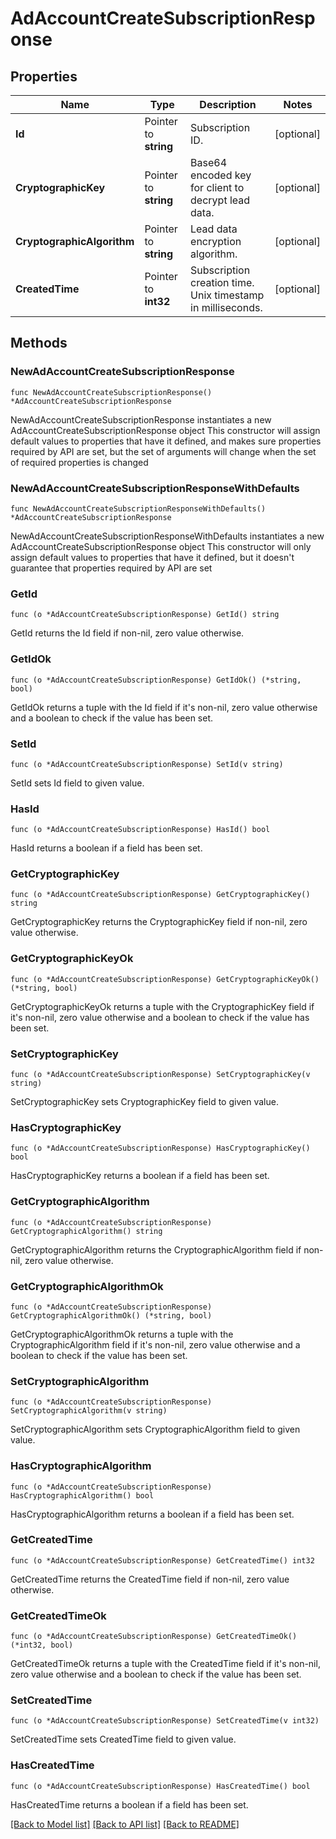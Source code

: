 # AdAccountCreateSubscriptionResponse

## Properties

Name | Type | Description | Notes
------------ | ------------- | ------------- | -------------
**Id** | Pointer to **string** | Subscription ID. | [optional] 
**CryptographicKey** | Pointer to **string** | Base64 encoded key for client to decrypt lead data. | [optional] 
**CryptographicAlgorithm** | Pointer to **string** | Lead data encryption algorithm. | [optional] 
**CreatedTime** | Pointer to **int32** | Subscription creation time. Unix timestamp in milliseconds. | [optional] 

## Methods

### NewAdAccountCreateSubscriptionResponse

`func NewAdAccountCreateSubscriptionResponse() *AdAccountCreateSubscriptionResponse`

NewAdAccountCreateSubscriptionResponse instantiates a new AdAccountCreateSubscriptionResponse object
This constructor will assign default values to properties that have it defined,
and makes sure properties required by API are set, but the set of arguments
will change when the set of required properties is changed

### NewAdAccountCreateSubscriptionResponseWithDefaults

`func NewAdAccountCreateSubscriptionResponseWithDefaults() *AdAccountCreateSubscriptionResponse`

NewAdAccountCreateSubscriptionResponseWithDefaults instantiates a new AdAccountCreateSubscriptionResponse object
This constructor will only assign default values to properties that have it defined,
but it doesn't guarantee that properties required by API are set

### GetId

`func (o *AdAccountCreateSubscriptionResponse) GetId() string`

GetId returns the Id field if non-nil, zero value otherwise.

### GetIdOk

`func (o *AdAccountCreateSubscriptionResponse) GetIdOk() (*string, bool)`

GetIdOk returns a tuple with the Id field if it's non-nil, zero value otherwise
and a boolean to check if the value has been set.

### SetId

`func (o *AdAccountCreateSubscriptionResponse) SetId(v string)`

SetId sets Id field to given value.

### HasId

`func (o *AdAccountCreateSubscriptionResponse) HasId() bool`

HasId returns a boolean if a field has been set.

### GetCryptographicKey

`func (o *AdAccountCreateSubscriptionResponse) GetCryptographicKey() string`

GetCryptographicKey returns the CryptographicKey field if non-nil, zero value otherwise.

### GetCryptographicKeyOk

`func (o *AdAccountCreateSubscriptionResponse) GetCryptographicKeyOk() (*string, bool)`

GetCryptographicKeyOk returns a tuple with the CryptographicKey field if it's non-nil, zero value otherwise
and a boolean to check if the value has been set.

### SetCryptographicKey

`func (o *AdAccountCreateSubscriptionResponse) SetCryptographicKey(v string)`

SetCryptographicKey sets CryptographicKey field to given value.

### HasCryptographicKey

`func (o *AdAccountCreateSubscriptionResponse) HasCryptographicKey() bool`

HasCryptographicKey returns a boolean if a field has been set.

### GetCryptographicAlgorithm

`func (o *AdAccountCreateSubscriptionResponse) GetCryptographicAlgorithm() string`

GetCryptographicAlgorithm returns the CryptographicAlgorithm field if non-nil, zero value otherwise.

### GetCryptographicAlgorithmOk

`func (o *AdAccountCreateSubscriptionResponse) GetCryptographicAlgorithmOk() (*string, bool)`

GetCryptographicAlgorithmOk returns a tuple with the CryptographicAlgorithm field if it's non-nil, zero value otherwise
and a boolean to check if the value has been set.

### SetCryptographicAlgorithm

`func (o *AdAccountCreateSubscriptionResponse) SetCryptographicAlgorithm(v string)`

SetCryptographicAlgorithm sets CryptographicAlgorithm field to given value.

### HasCryptographicAlgorithm

`func (o *AdAccountCreateSubscriptionResponse) HasCryptographicAlgorithm() bool`

HasCryptographicAlgorithm returns a boolean if a field has been set.

### GetCreatedTime

`func (o *AdAccountCreateSubscriptionResponse) GetCreatedTime() int32`

GetCreatedTime returns the CreatedTime field if non-nil, zero value otherwise.

### GetCreatedTimeOk

`func (o *AdAccountCreateSubscriptionResponse) GetCreatedTimeOk() (*int32, bool)`

GetCreatedTimeOk returns a tuple with the CreatedTime field if it's non-nil, zero value otherwise
and a boolean to check if the value has been set.

### SetCreatedTime

`func (o *AdAccountCreateSubscriptionResponse) SetCreatedTime(v int32)`

SetCreatedTime sets CreatedTime field to given value.

### HasCreatedTime

`func (o *AdAccountCreateSubscriptionResponse) HasCreatedTime() bool`

HasCreatedTime returns a boolean if a field has been set.


[[Back to Model list]](../README.md#documentation-for-models) [[Back to API list]](../README.md#documentation-for-api-endpoints) [[Back to README]](../README.md)


